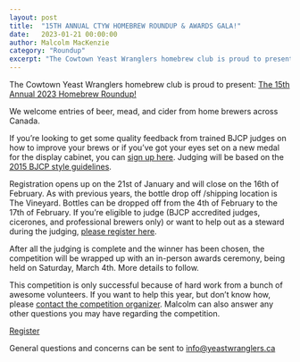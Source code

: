 ```yaml
---
layout: post
title:  "15TH ANNUAL CTYW HOMEBREW ROUNDUP & AWARDS GALA!"
date:   2023-01-21 00:00:00
author: Malcolm MacKenzie
category: "Roundup"
excerpt: "The Cowtown Yeast Wranglers homebrew club is proud to present: The 15th Annual 2023 Homebrew Roundup!"
---
```


The Cowtown Yeast Wranglers homebrew club is proud to present: <a href='http://yeastwranglers.brewcompetition.com/' target='_blank'>The 15th Annual 2023 Homebrew Roundup!</a>

We welcome entries of beer, mead, and cider from home brewers across Canada.

If you’re looking to get some quality feedback from trained BJCP judges on how to improve your brews or if you’ve got your eyes set on a new medal for the display cabinet, you can <a href='http://yeastwranglers.brewcompetition.com/' target='_blank'>sign up here</a>. Judging will be based on the <a href='https://www.bjcp.org/stylecenter.php'>2015 BJCP style guidelines</a>.

Registration opens up on the 21st of January and will close on the 16th of February. As with previous years, the bottle drop off /shipping location is The Vineyard. Bottles can be dropped off from the 4th of February to the 17th of February. If you’re eligible to judge (BJCP accredited judges, cicerones, and professional brewers only) or want to help out as a steward during the judging, [please register here](https://yeastwranglers.brewcompetition.com/index.php?section=volunteers).

After all the judging is complete and the winner has been chosen, the competition will be wrapped up with an in-person awards ceremony, being held on Saturday, March 4th. More details to follow.

This competition is only successful because of hard work from a bunch of awesome volunteers. If you want to help this year, but don’t know how, please <a href='mailto:malcolm@yeastwranglers.ca'>contact the competition organizer</a>. Malcolm can also answer any other questions you may have regarding the competition.

<a class='button' href='http://yeastwranglers.brewcompetition.com/' target='_blank'>Register</a>

General questions and concerns can be sent to info@yeastwranglers.ca
